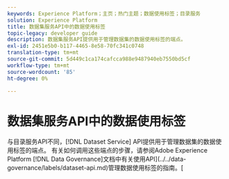 ```yaml
---
keywords: Experience Platform；主页；热门主题；数据使用标签；目录服务
solution: Experience Platform
title: 数据集服务API中的数据使用标签
topic-legacy: developer guide
description: 数据集服务API提供用于管理数据集的数据使用标签的端点。
exl-id: 2451e5b0-b117-4465-8e58-70fc341c0748
translation-type: tm+mt
source-git-commit: 5d449c1ca174cafcca988e9487940eb7550bd5cf
workflow-type: tm+mt
source-wordcount: '85'
ht-degree: 0%

---
```


# 数据集服务API中的数据使用标签

与目录服务API不同，[!DNL Dataset Service] API提供用于管理数据集的数据使用标签的端点。 有关如何调用这些端点的步骤，请参阅Adobe Experience Platform [!DNL Data Governance]文档中有关使用API](../../data-governance/labels/dataset-api.md)管理数据使用标签的指南。[

